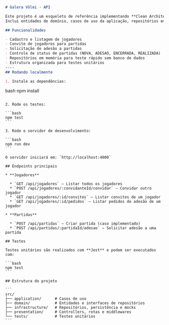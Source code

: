 

````markdown
# Galera Vôlei - API

Este projeto é um esqueleto de referência implementando **Clean Architecture / DDD** para o domínio da **Comunidade de Vôlei**.  
Inclui entidades de domínio, casos de uso da aplicação, repositórios em memória, controllers, rotas.

## Funcionalidades

- Cadastro e listagem de jogadores
- Convite de jogadores para partidas
- Solicitação de adesão a partidas
- Controle de status de partidas (NOVA, ADESAO, ENCERRADA, REALIZADA)
- Repositórios em memória para teste rápido sem banco de dados
- Estrutura organizada para testes unitários
----
## Rodando localmente

1. Instale as dependências:
`````
bash
npm install
````

2. Rode os testes:

```bash
npm test
```

3. Rode o servidor de desenvolvimento:

```bash
npm run dev
```

O servidor iniciará em: `http://localhost:4000`

## Endpoints principais

* **Jogadores**

  * `GET /api/jogadores` — Listar todos os jogadores
  * `POST /api/jogadores/:convidanteId/convidar` — Convidar outro jogador
  * `GET /api/jogadores/:id/convites` — Listar convites de um jogador
  * `GET /api/jogadores/:id/pedidos` — Listar pedidos de adesão de um jogador

* **Partidas**

  * `POST /api/partidas` — Criar partida (caso implementado)
  * `POST /api/partidas/:partidaId/adesao` — Solicitar adesão a uma partida

## Testes

Testes unitários são realizados com **Jest** e podem ser executados com:

```bash
npm test
```

## Estrutura do projeto

```
src/
├── application/      # Casos de uso
├── domain/           # Entidades e interfaces de repositórios
├── infrastructure/   # Repositórios, persistência e mocks
├── presentation/     # Controllers, rotas e middlewares
└── tests/            # Testes unitários
```

